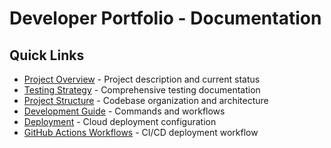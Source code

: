 # Developer Portfolio - Documentation

## Quick Links
- [Project Overview](overview.md) - Project description and current status
- [Testing Strategy](testing.md) - Comprehensive testing documentation
- [Project Structure](structure.md) - Codebase organization and architecture
- [Development Guide](development.md) - Commands and workflows
- [Deployment](deployment.md) - Cloud deployment configuration
- [GitHub Actions Workflows](workflows.md) - CI/CD deployment workflow